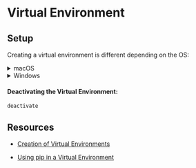 # Virtual Environment

## Setup

Creating a virtual environment is different depending on the OS:

<details><summary>macOS</summary>

#### Creating the Virtual Environment:

````
python3 -m venv "project_path/.venv"
````

#### Activating the Virtual Environment:

````
source .venv/bin/activate
````

</details>

<details><summary>Windows</summary>

#### Creating the Virtual Environment:

````
python3 -m venv "project_path\.venv"
````

#### Activating the Virtual Environment:

````
.venv\Scripts\activate
````

</details>

#### Deactivating the Virtual Environment:

````
deactivate
````

## Resources

* [Creation of Virtual Environments](https://docs.python.org/3/library/venv.html)

* [Using pip in a Virtual Environment](https://packaging.python.org/en/latest/guides/installing-using-pip-and-virtual-environments/)
